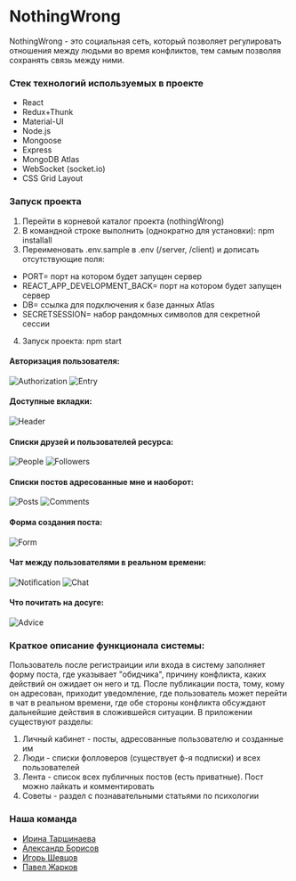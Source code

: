 # NothingWrong

NothingWrong - это социальная сеть, который позволяет регулировать отношения между людьми во время конфликтов, тем самым позволяя сохранять связь между ними.

### Стек технологий используемых в проекте

- React
- Redux+Thunk
- Material-UI
- Node.js
- Mongoose
- Express
- MongoDB Atlas
- WebSocket (socket.io)
- CSS Grid Layout

### Запуск проекта

1. Перейти в корневой каталог проекта (nothingWrong)
2. В командной строке выполнить (однократно для установки): npm installall
3. Переименовать .env.sample в .env (/server, /client) и дописать отсутствующие поля:

- PORT= порт на котором будет запущен сервер
- REACT_APP_DEVELOPMENT_BACK= порт на котором будет запущен сервер
- DB= ссылка для подключения к базе данных Atlas
- SECRETSESSION= набор рандомных символов для секретной сессии

4. Запуск проекта: npm start

#### Авторизация пользователя:

![Authorization](https://github.com/irinatarshinaeva/The_Social_Network/blob/main/client/src/assets/screenshots/registration.png 'Авторизация')
![Entry](https://github.com/irinatarshinaeva/The_Social_Network/blob/main/client/src/assets/screenshots/entry.png 'Вход')

#### Доступные вкладки:

![Header](https://github.com/irinatarshinaeva/The_Social_Network/blob/main/client/src/assets/screenshots/header.png 'Хэдер')

#### Списки друзей и пользователей ресурса:

![People](https://github.com/irinatarshinaeva/The_Social_Network/blob/main/client/src/assets/screenshots/people.png 'Подписчики')
![Followers](https://github.com/irinatarshinaeva/The_Social_Network/blob/main/client/src/assets/screenshots/followers.png 'Люди')

#### Списки постов адресованные мне и наоборот:

![Posts](https://github.com/irinatarshinaeva/The_Social_Network/blob/main/client/src/assets/screenshots/posts.png 'Посты')
![Comments](https://github.com/irinatarshinaeva/The_Social_Network/blob/main/client/src/assets/screenshots/comments.png 'Комментарии')

#### Форма создания поста:

![Form](https://github.com/irinatarshinaeva/The_Social_Network/blob/main/client/src/assets/screenshots/form.png 'Форма')

#### Чат между пользователями в реальном времени:

![Notification](https://github.com/irinatarshinaeva/The_Social_Network/blob/main/client/src/assets/screenshots/notification.png 'Оповещение')
![Chat](https://github.com/irinatarshinaeva/The_Social_Network/blob/main/client/src/assets/screenshots/chat.png 'Чат')

#### Что почитать на досуге:

![Advice](https://github.com/irinatarshinaeva/The_Social_Network/blob/main/client/src/assets/screenshots/advice.png 'Советы')


### Краткое описание функционала системы:

Пользователь после регистраиции или входа в систему заполняет форму поста, где указывает "обидчика", причину конфликта, каких действий он ожидает он него и тд. После публикации поста, тому, кому он адресован, приходит уведомление, где пользователь может перейти в чат в реальном времени, где обе стороны конфликта обсуждают дальнейшие действия в сложившейся ситуации. В приложении существуют разделы:

1. Личный кабинет - посты, адресованные пользователю и созданные им
2. Люди - списки фолловеров (существует ф-я подписки) и всех пользователей
3. Лента - список всех публичных постов (есть приватные). Пост можно лайкать и комментировать
4. Советы - раздел с познавательными статьями по психологии

### Наша команда

- [Ирина Таршинаева](https://github.com/irinatarshinaeva)
- [Александр Борисов](https://github.com/Alexandr-Borisov)
- [Игорь Шевцов](https://github.com/Igor-Shevtsov)
- [Павел Жарков](https://github.com/paulzharkov)


